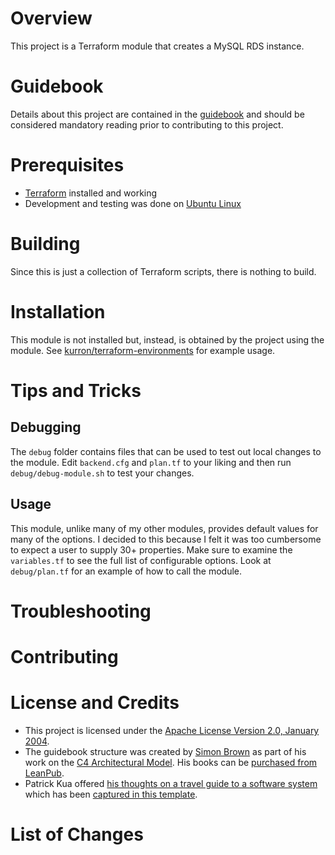 # Overview
This project is a Terraform module that creates a MySQL RDS instance.

# Guidebook
Details about this project are contained in the [guidebook](guidebook/guidebook.adoc) and should be considered mandatory reading prior to contributing to this project.

# Prerequisites
* [Terraform](https://terraform.io/) installed and working
* Development and testing was done on [Ubuntu Linux](http://www.ubuntu.com/)

# Building
Since this is just a collection of Terraform scripts, there is nothing to build.

# Installation
This module is not installed but, instead, is obtained by the project using the module.  See [kurron/terraform-environments](https://github.com/kurron/terraform-environments) for example usage.

# Tips and Tricks

## Debugging
The `debug` folder contains files that can be used to test out local changes to the module.  Edit `backend.cfg` and `plan.tf` to your liking and then run `debug/debug-module.sh` to test your changes.

## Usage
This module, unlike many of my other modules, provides default values for many of the options. I decided to this because I felt it was too cumbersome to expect a user to supply 30+ properties.  Make sure to examine the `variables.tf` to see the full list of configurable options.  Look at `debug/plan.tf` for an example of how to call the module.

# Troubleshooting

# Contributing

# License and Credits
* This project is licensed under the [Apache License Version 2.0, January 2004](http://www.apache.org/licenses/).
* The guidebook structure was created by [Simon Brown](http://simonbrown.je/) as part of his work on the [C4 Architectural Model](https://c4model.com/).  His books can be [purchased from LeanPub](https://leanpub.com/b/software-architecture).
* Patrick Kua offered [his thoughts on a travel guide to a software system](https://www.safaribooksonline.com/library/view/oreilly-software-architecture/9781491985274/video315451.html) which has been [captured in this template](travel-guide/travel-guide.adoc).

# List of Changes
